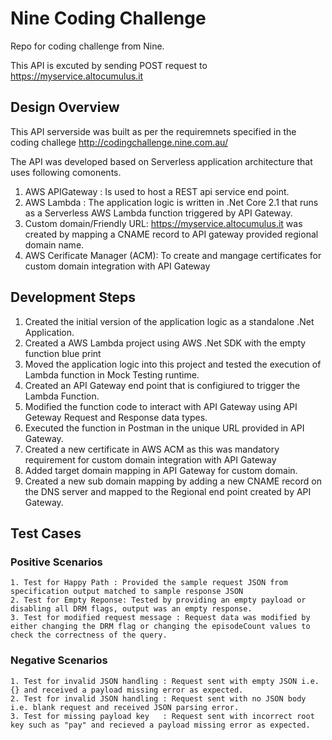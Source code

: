 # Nine Coding Challenge
Repo for coding challenge from Nine.

This API is excuted by sending POST request to https://myservice.altocumulus.it

## Design Overview

This API serverside was built as per the requiremnets specified in the coding challege http://codingchallenge.nine.com.au/

The API was developed based on Serverless application architecture that uses following comonents.

1. AWS APIGateway : Is used to host a REST api service end point.
2. AWS Lambda : The application logic is written in .Net Core 2.1 that runs as a Serverless AWS Lambda function triggered by API Gateway.  
3. Custom domain/Friendly URL: https://myservice.altocumulus.it was created by mapping a CNAME record to API gateway provided regional domain name.
4. AWS Cerificate Manager (ACM): To create and mangage certificates for custom domain integration with API Gateway 

## Development Steps

1. Created the initial version of the application logic as a standalone .Net Application.
2. Created a AWS Lambda project using AWS .Net SDK with the empty function blue print 
3. Moved the application logic into this project and tested the execution of Lambda function in Mock Testing runtime. 
4. Created an API Gateway end point that is configiured to trigger the Lambda Function. 
5. Modified the function code to interact with API Gateway using API Geteway Request and Response data types.   
5. Executed the function in Postman in the unique URL provided in API Gateway.
6. Created a new certificate in AWS ACM as this was mandatory requirement for custom domain integration with API Gateway
7. Added target domain mapping in API Gateway for custom domain. 
8. Created a new sub domain mapping by adding a new CNAME record on the DNS server and mapped to the Regional end point created by API Gateway. 


## Test Cases 

### Positive Scenarios 

	1. Test for Happy Path : Provided the sample request JSON from specification output matched to sample response JSON
	2. Test for Empty Reponse: Tested by providing an empty payload or disabling all DRM flags, output was an empty response.  
	3. Test for modified request message : Request data was modified by either changing the DRM flag or changing the episodeCount values to check the correctness of the query.

### Negative Scenarios 

	1. Test for invalid JSON handling : Request sent with empty JSON i.e. {} and received a payload missing error as expected.
	2. Test for invalid JSON handling : Request sent with no JSON body i.e. blank request and received JSON parsing error.  
	3. Test for missing payload key   : Request sent with incorrect root key such as "pay" and recieved a payload missing error as expected.

